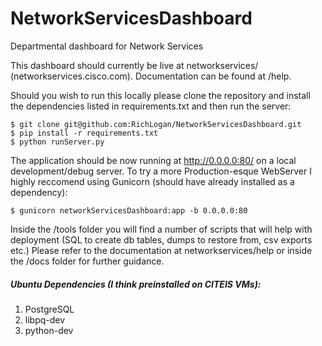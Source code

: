 NetworkServicesDashboard
========================

Departmental dashboard for Network Services

This dashboard should currently be live at networkservices/ (networkservices.cisco.com). Documentation can be found at /help.

Should you wish to run this locally please clone the repository and install the dependencies listed in requirements.txt and then run the server:

    $ git clone git@github.com:RichLogan/NetworkServicesDashboard.git
    $ pip install -r requirements.txt
    $ python runServer.py

The application should be now running at http://0.0.0.0:80/ on a local development/debug server. To try a more Production-esque WebServer I highly reccomend using Gunicorn (should have already installed as a dependency):

    $ gunicorn networkServicesDashboard:app -b 0.0.0.0:80

Inside the /tools folder you will find a number of scripts that will help with deployment (SQL to create db tables, dumps to restore from, csv exports etc.) Please refer to the documentation at networkservices/help or inside the /docs folder for further guidance.

##### Ubuntu Dependencies (I think preinstalled on CITEIS VMs):
 1. PostgreSQL
 2. libpq-dev
 3. python-dev
